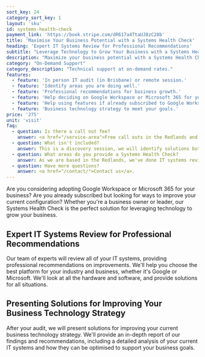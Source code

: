 ```yaml
---
sort_key: 24
category_sort_key: 1
layout: 'sku'
id: systems-health-check
payment_link: 'https://book.stripe.com/dR617a4TtaUJ8zC28b'
title: 'Maximise Your Business Potential with a Systems Health Check'
heading: 'Expert IT Systems Review for Professional Recommendations'
subtitle: "Leverage Technology to Grow Your Business with a Systems Health Check."
description: "Maximize your business potential with a Systems Health Check. Our experts review your IT systems and provide professional recommendations on improvements. Improve your business configuration and leverage technology to grow your business with a Systems Health Check."
category: "On-Demand Support"
category_description: "Technical support at on-demand rates."
features:
  - feature: 'In person IT audit (in Brisbane) or remote session.'
  - feature: 'Identify areas you are doing well.'
  - feature: 'Professional recommendations for business growth.'
  - feature: 'Help deciding on Google Workspace or Microsoft 365 for your business.'
  - feature: 'Help using features if already subscribed to Google Workspace or Microsoft 365.'
  - feature: 'Business technology strategy to meet your goals.'
price: '275'
unit: 'visit'
faq:
  - question: Is there a call out fee?
    answer: <a href="/service-area">Free call outs in the Redlands and surrounding suburbs</a>. If you're outside this service area, return travel time of more than 1 hour from Cleveland to the customer's address is billed at $50 per 30 minutes.
  - question: What isn't included?
    answer: This is a discovery session, we will identify solutions but not implement them. We will provide a quote for the implementation.
  - question: What areas do you provide a Systems Health Check?
    answer: As we are based in the Redlands, we've done IT systems reviews in Cleveland, Capalaba, Redland Bay, Thornlands, Victoria Point, Ormiston, Raby Bay and Macleay Island. We travel regularly to our customers in Tingalpa, Newstead, Wynnum. We also providfe hardware and software solutions along the east coast including Sydney, Port Macquarie and Newcastle. We're also thrilled to [serve international customers](https://itsolver.net/service-area).
  - question: Have more questions?
    answer: <a href="/contact/">Contact us</a>.
---
```

Are you considering adopting Google Workspace or Microsoft 365 for your business? Are you already subscribed but looking for ways to improve your current configuration? Whether you're a business owner or leader, our Systems Health Check is the perfect solution for leveraging technology to grow your business.
## Expert IT Systems Review for Professional Recommendations
Our team of experts will review all of your IT systems, providing professional recommendations on improvements. We'll help you choose the best platform for your industry and business, whether it's Google or Microsoft. We'll look at all the hardware and software, and provide solutions for all situations.
## Presenting Solutions for Improving Your Business Technology Strategy
After your audit, we will present solutions for improving your current business technology strategy. We'll provide an in-depth report of our findings and recommendations, including a detailed analysis of your current IT systems and how they can be optimised to support your business goals.
